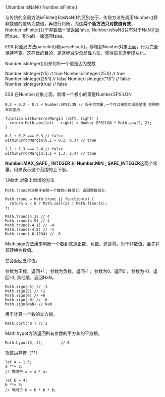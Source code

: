 1.Number.isNaN()  Number.isFinite()

与传统的全局方法isFinite()和isNaN()的区别在于，传统方法先调用Number()将非数值的值转为数值，再进行判断，而这**两个新方法只对数值有效**，Number.isFinite()对于非数值一律返回false, Number.isNaN()只有对于NaN才返回true，非NaN一律返回false。


ES6 将全局方法parseInt()和parseFloat()，移植到Number对象上面，行为完全保持不变。这样做的目的，是逐步减少全局性方法，使得语言逐步模块化。

Number.isInteger()用来判断一个值是否为整数

Number.isInteger(25) // true
Number.isInteger(25.0) // true
Number.isInteger(25.1) // false
Number.isInteger("15") // false
Number.isInteger(true) // false

ES6 在Number对象上面，新增一个极小的常量Number.EPSILON

	0.1 + 0.2 - 0.3 < Number.EPSILON // 极小的常量,一个可以接受的误差范围 在购物车可使用

	function withinErrorMargin (left, right) {
	  return Math.abs(left - right) < Number.EPSILON * Math.pow(2, 2);
	}
	
	0.1 + 0.2 === 0.3 // false
	withinErrorMargin(0.1 + 0.2, 0.3) // true
	
	1.1 + 1.3 === 2.4 // false
	withinErrorMargin(1.1 + 1.3, 2.4) // true


**Number.MAX_SAFE _ INTEGER** 和 **Number.MIN _ SAFE_INTEGER**这两个常量，用来表示这个范围的上下限。


1.Math 对象上新增的方法

	Math.trunc方法用于去除一个数的小数部分，返回整数部分。

	Math.trunc = Math.trunc || function(x) {
	  return x < 0 ? Math.ceil(x) : Math.floor(x);
	};

	Math.trunc(4.1) // 4
	Math.trunc(4.9) // 4
	Math.trunc(-4.1) // -4
	Math.trunc(-4.9) // -4
	Math.trunc(-0.1234) // -0

Math.sign方法用来判断一个数到底是正数、负数、还是零。对于非数值，会先将其转换为数值。

它会返回五种值。

参数为正数，返回+1；
参数为负数，返回-1；
参数为0，返回0；
参数为-0，返回-0;
其他值，返回NaN。

	Math.sign(-5) // -1
	Math.sign(5) // +1
	Math.sign(0) // +0
	Math.sign(-0) // -0
	Math.sign(NaN) // NaN


用于计算一个数的立方根。

	Math.cbrt('8') // 2

Math.hypot方法返回所有参数的平方和的平方根。

	Math.hypot(3, 4);        // 5

指数运算符（**）

	let a = 1.5;
	a **= 2;
	// 等同于 a = a * a;
	
	let b = 4;
	b **= 3;
	// 等同于 b = b * b * b;